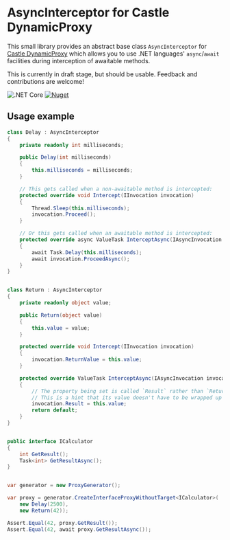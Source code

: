 # AsyncInterceptor for Castle DynamicProxy

This small library provides an abstract base class `AsyncInterceptor` for [Castle DynamicProxy](https://github.com/castleproject/Core/blob/master/docs/dynamicproxy.md) which allows you to use .NET languages' `async`/`await` facilities during interception of awaitable methods.

This is currently in draft stage, but should be usable. Feedback and contributions are welcome!


![.NET Core](https://github.com/stakx/AsyncInterceptor/workflows/.NET%20Core/badge.svg?branch=master)
[![Nuget](https://img.shields.io/nuget/vpre/stakx.DynamicProxy.AsyncInterceptor?color=fa0&label=NuGet)](https://nuget.org/packages/stakx.DynamicProxy.AsyncInterceptor)


## Usage example

```csharp
class Delay : AsyncInterceptor
{
    private readonly int milliseconds;

    public Delay(int milliseconds)
    {
        this.milliseconds = milliseconds;
    }

    // This gets called when a non-awaitable method is intercepted:
    protected override void Intercept(IInvocation invocation)
    {
        Thread.Sleep(this.milliseconds);
        invocation.Proceed();
    }

    // Or this gets called when an awaitable method is intercepted:
    protected override async ValueTask InterceptAsync(IAsyncInvocation invocation)
    {
        await Task.Delay(this.milliseconds);
        await invocation.ProceedAsync();
    }
}


class Return : AsyncInterceptor
{
    private readonly object value;

    public Return(object value)
    {
        this.value = value;
    }

    protected override void Intercept(IInvocation invocation)
    {
        invocation.ReturnValue = this.value;
    }

    protected override ValueTask InterceptAsync(IAsyncInvocation invocation)
    {
        // The property being set is called `Result` rather than `ReturnValue`.
        // This is a hint that its value doesn't have to be wrapped up as a task-like object:
        invocation.Result = this.value;
        return default;
    }
}


public interface ICalculator
{
    int GetResult();
    Task<int> GetResultAsync();
}


var generator = new ProxyGenerator();

var proxy = generator.CreateInterfaceProxyWithoutTarget<ICalculator>(
    new Delay(2500),
    new Return(42));

Assert.Equal(42, proxy.GetResult());
Assert.Equal(42, await proxy.GetResultAsync());
```

